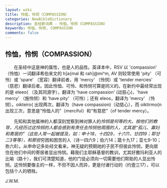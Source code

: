 ```yaml
---
layout: wiki
title: 怜恤，怜悯（COMPASSION）
categories: NewBibleDictionary
description: 圣经新词典 - 怜恤，怜悯（COMPASSION）
keywords: 怜恤，怜悯, COMPASSION
comments: false
---
```


## 怜恤，怜悯（COMPASSION）

　　在圣经中这是神的属性，也是人的品性。英译本中，RSV 以 'compassion' （怜恤）一词翻译希伯来文的 h]a{mal 和 rah]@mi^m, AV 则较常使用 'pity' （可怜）或 'spare' （宽容）翻译前者，用 'mercy' （怜悯）或 'tender mercies' （慈悲）翻译后者。因此怜恤、可怜、和怜悯可算是同义的。在新约中最经常出现的是 eleeo{ （及其同源字），翻译为 'have compassion' (动慈心)，'have mercy' （施怜悯）和 'have pity' （可怜）；还有 eleos，翻译为 'mercy' （怜悯）。oikteiro{ 出现两次，翻译为（have compassion)（动慈心），而 oiktirmo{n 出现三次，意思是“怜恤人的”（merciful）和“有慈悲”（of tender mercy）。

　　先知和其他属神的人都深刻觉察到神对罪人的*怜悯是何等的大。按他们的教导，凡经历过这怜悯的人都会感到有责任去怜悯他周围的人，尤其是“孤儿、寡妇和寄居的”（这些人常一起被提及，如：申十18，十四29，十六11，廿四19；耶廿二3等等），和那些*穷困和困苦的人（诗一四六9；伯六14；箴十九17；亚七9-10；弥六8）。从申命记多处经文看来，神无疑的预期祂的子民不但彼此怜悯，更向居住在他们中间的寄居者显出怜悯。藉我们主耶稣基督的教训，尤其好撒玛利亚人的比喻（路十），我们可清楚知道，他的门徒必须向一切需要他们帮助的人显出怜悯。这怜悯要像主的一样，不但不因人而异，更是付诸行动的（约壹三17），可以包括个人的牺牲。

J.W.M.







